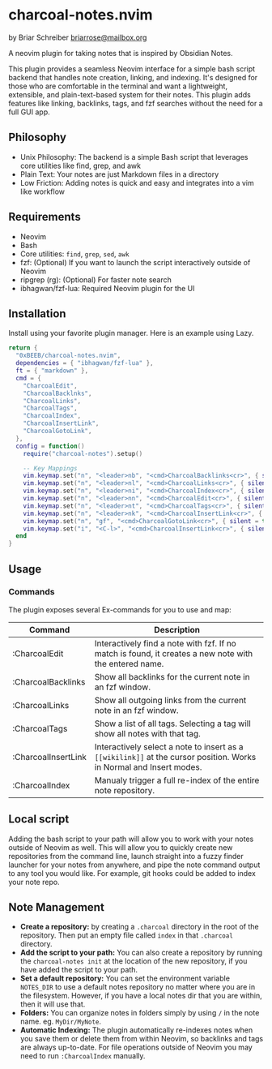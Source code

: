 # charcoal-notes.nvim
by Briar Schreiber <briarrose@mailbox.org>

A neovim plugin for taking notes that is inspired by Obsidian Notes.

This plugin provides a seamless Neovim interface for a simple bash script backend that handles note creation, linking, and indexing. It's designed for those who are comfortable in the terminal and want a lightweight, extensible, and plain-text-based system for their notes. This plugin adds features like linking, backlinks, tags, and fzf searches without the need for a full GUI app.

## Philosophy
* Unix Philosophy: The backend is a simple Bash script that leverages core utilities like find, grep, and awk
* Plain Text: Your notes are just Markdown files in a directory
* Low Friction: Adding notes is quick and easy and integrates into a vim like workflow

## Requirements
* Neovim
* Bash
* Core utilities: `find`, `grep`, `sed`, `awk`
* fzf: (Optional) If you want to launch the script interactively outside of Neovim
* ripgrep (rg): (Optional) For faster note search
* ibhagwan/fzf-lua: Required Neovim plugin for the UI

## Installation
Install using your favorite plugin manager. Here is an example using Lazy.

```lua
return {
  "0xBEEB/charcoal-notes.nvim",
  dependencies = { "ibhagwan/fzf-lua" },
  ft = { "markdown" },
  cmd = {
    "CharcoalEdit",
    "CharcoalBacklnks",
    "CharcoalLinks",
    "CharcoalTags",
    "CharcoalIndex",
    "CharcoalInsertLink",
    "CharcoalGotoLink",
  },
  config = function()
    require("charcoal-notes").setup()

    -- Key Mappings
    vim.keymap.set("n", "<leader>nb", "<cmd>CharcoalBacklinks<cr>", { silent = true, desc = "Notes: Show Backlinks" })
    vim.keymap.set("n", "<leader>nl", "<cmd>CharcoalLinks<cr>", { silent = true, desc = "Notes: Show Outgoing Links" })
    vim.keymap.set("n", "<leader>ni", "<cmd>CharcoalIndex<cr>", { silent = true, desc = "Notes: Re-index Repository" })
    vim.keymap.set("n", "<leader>nn", "<cmd>CharcoalEdit<cr>", { silent = true, desc = "Notes: Edit Note" })
    vim.keymap.set("n", "<leader>nt", "<cmd>CharcoalTags<cr>", { silent = true, desc = "Notes: Search Tags" })
    vim.keymap.set("n", "<leader>nk", "<cmd>CharcoalInsertLink<cr>", { silent = true, desc = "Notes: Insert Link" })
    vim.keymap.set("n", "gf", "<cmd>CharcoalGotoLink<cr>", { silent = true, desc = "Goto File (wikilink aware)" })
    vim.keymap.set("i", "<C-l>", "<cmd>CharcoalInsertLink<cr>", { silent = true, desc = "Notes: Insert Link" })
  end
}
```

## Usage

### Commands
The plugin exposes several Ex-commands for you to use and map:

| Command | Description |
| ------- | ------- |
| :CharcoalEdit | Interactively find a note with fzf. If no match is found, it creates a new note with the entered name. |
| :CharcoalBacklinks | Show all backlinks for the current note in an fzf window. |
| :CharcoalLinks | Show all outgoing links from the current note in an fzf window. |
| :CharcoalTags | Show a list of all tags. Selecting a tag will show all notes with that tag. |
| :CharcoalInsertLink | Interactively select a note to insert as a `[[wikilink]]` at the cursor position. Works in Normal and Insert modes. |
| :CharcoalIndex | Manualy trigger a full re-index of the entire note repository. |

## Local script
Adding the bash script to your path will allow you to work with your notes outside of Neovim as well. This will allow you to quickly create new repositories from the command line, launch straight into a fuzzy finder launcher for your notes from anywhere, and pipe the note command output to any tool you would like. For example, git hooks could be added to index your note repo.

## Note Management
* **Create a repository:** by creating a `.charcoal` directory in the root of the repository. Then put an empty file called `index` in that `.charcoal` directory.
* **Add the script to your path:** You can also create a repository by running the `charcoal-notes init` at the location of the new repository, if you have added the script to your path.
* **Set a default repository:** You can set the environment variable `NOTES_DIR` to use a default notes repository no matter where you are in the filesystem. However, if you have a local notes dir that you are within, then it will use that.
* **Folders:** You can organize notes in folders simply by using `/` in the note name. eg. `MyDir/MyNote`.
* **Automatic Indexing:** The plugin automatically re-indexes notes when you save them or delete them from within Neovim, so backlinks and tags are always up-to-date. For file operations outside of Neovim you may need to run `:CharcoalIndex` manually.
